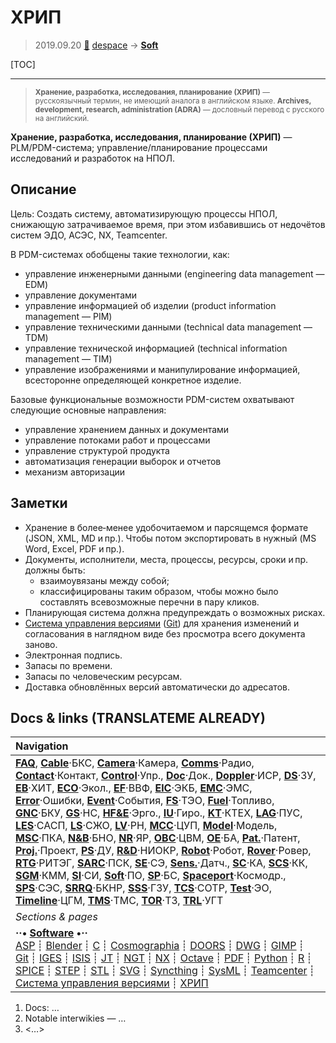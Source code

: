 # ХРИП
> 2019.09.20 [🚀](../index/index.md) [despace](index.md) → **[Soft](soft.md)**

[TOC]

---

> <small>**Хранение, разработка, исследования, планирование (ХРИП)** — русскоязычный термин, не имеющий аналога в английском языке. **Archives, development, research, administration (ADRA)** — дословный перевод с русского на английский.</small>

**Хранение, разработка, исследования, планирование (ХРИП)** — PLM/PDM-система; управление/планирование процессами исследований и разработок на НПОЛ.



## Описание
Цель: Создать систему, автоматизирующую процессы НПОЛ, снижающую затрачиваемое время, при этом избавившись от недочётов систем ЭДО, АСЭС, NX, Teamcenter.

В PDM-системах обобщены такие технологии, как:

   - управление инженерными данными (engineering data management — EDM)
   - управление документами
   - управление информацией об изделии (product information management — PIM)
   - управление техническими данными (technical data management — TDM)
   - управление технической информацией (technical information management — TIM)
   - управление изображениями и манипулирование информацией, всесторонне определяющей конкретное изделие.

Базовые функциональные возможности PDM-систем охватывают следующие основные направления:

   - управление хранением данных и документами
   - управление потоками работ и процессами
   - управление структурой продукта
   - автоматизация генерации выборок и отчетов
   - механизм авторизации



## Заметки
   - Хранение в более‑менее удобочитаемом и парсящемся формате (JSON, XML, MD и пр.). Чтобы потом экспортировать в нужный (MS Word, Excel, PDF и пр.).
   - Документы, исполнители, места, процессы, ресурсы, сроки и пр. должны быть:
      - взаимоувязаны между собой;
      - классифицированы таким образом, чтобы можно было составлять всевозможные перечни в пару кликов.
   - Планирующая система должна предупреждать о возможных рисках.
   - [Система управления версиями](vcs.md) ([Git](git.md)) для хранения изменений и согласования в наглядном виде без просмотра всего документа заново.
   - Электронная подпись.
   - Запасы по времени.
   - Запасы по человеческим ресурсам.
   - Доставка обновлённых версий автоматически до адресатов.



<p style="page-break-after:always"> </p>

## Docs & links (TRANSLATEME ALREADY)
|Navigation|
|:--|
|**[FAQ](faq.md)**, **[Cable](cable.md)**·БКС, **[Camera](cam.md)**·Камера, **[Comms](comms.md)**·Радио, **[Contact](contact.md)**·Контакт, **[Control](control.md)**·Упр., **[Doc](doc.md)**·Док., **[Doppler](doppler.md)**·ИСР, **[DS](ds.md)**·ЗУ, **[EB](eb.md)**·ХИТ, **[ECO](ecology.md)**·Экол., **[EF](ef.md)**·ВВФ, **[ElC](elc.md)**·ЭКБ, **[EMC](emc.md)**·ЭМС, **[Error](error.md)**·Ошибки, **[Event](event.md)**·События, **[FS](fs.md)**·ТЭО, **[Fuel](fuel.md)**·Топливо, **[GNC](gnc.md)**·БКУ, **[GS](scs.md)**·НС, **[HF&E](hfe.md)**·Эрго., **[IU](iu.md)**·Гиро., **[KT](kt.md)**·КТЕХ, **[LAG](lag.md)**·ПУC, **[LES](les.md)**·САСП, **[LS](ls.md)**·СЖО, **[LV](lv.md)**·РН, **[MCC](mcc.md)**·ЦУП, **[Model](model.md)**·Модель, **[MSC](sc.md)**·ПКА, **[N&B](nnb.md)**·БНО, **[NR](nr.md)**·ЯР, **[OBC](obc.md)**·ЦВМ, **[OE](oe.md)**·БА, **[Pat.](патент.md)**·Патент, **[Proj.](project.md)**·Проект, **[PS](ps.md)**·ДУ, **[R&D](rnd.md)**·НИОКР, **[Robot](robotics.md)**·Робот, **[Rover](rover.md)**·Ровер, **[RTG](rtg.md)**·РИТЭГ, **[SARC](sarc.md)**·ПСК, **[SE](se.md)**·СЭ, **[Sens.](sensor.md)**·Датч., **[SC](sc.md)**·КА, **[SCS](scs.md)**·КК, **[SGM](sgm.md)**·КММ, **[SI](si.md)**·СИ, **[Soft](soft.md)**·ПО, **[SP](sp.md)**·БС, **[Spaceport](spaceport.md)**·Космодр., **[SPS](sps.md)**·СЭС, **[SRRQ](srrq.md)**·БКНР, **[SSS](sss.md)**·ГЗУ, **[TCS](tcs.md)**·СОТР, **[Test](test.md)**·ЭО, **[Timeline](timeline.md)**·ЦГМ, **[TMS](tms.md)**·ТМС, **[TOR](tor.md)**·ТЗ, **[TRL](trl.md)**·УГТ|
|*Sections & pages*|
|**··• [Software](soft.md) •··**<br> [ASP](asp.md) ┊ [Blender](blender.md) ┊ [C](c.md) ┊ [Cosmographia](cosmographia.md) ┊ [DOORS](doors.md) ┊ [DWG](cad_f.md) ┊ [GIMP](gimp.md) ┊ [Git](git.md) ┊ [IGES](cad_f.md) ┊ [ISIS](isis.md) ┊ [JT](cad_f.md) ┊ [NGT](neogeography_toolkit.md) ┊ [NX](nx.md) ┊ [Octave](gnu_octave.md) ┊ [PDF](pdf.md) ┊ [Python](python.md) ┊ [R](r.md) ┊ [SPICE](spice.md) ┊ [STEP](cad_f.md) ┊ [STL](systems_tool_kit.md) ┊ [SVG](cad_f.md) ┊ [Syncthing](syncthing.md) ┊ [SysML](sysml.md) ┊ [Teamcenter](teamcenter.md) ┊ [Система управления версиями](vcs.md) ┊ [ХРИП](adra.md)|

   1. Docs: …
   1. Notable interwikies — …
   1. <…>
